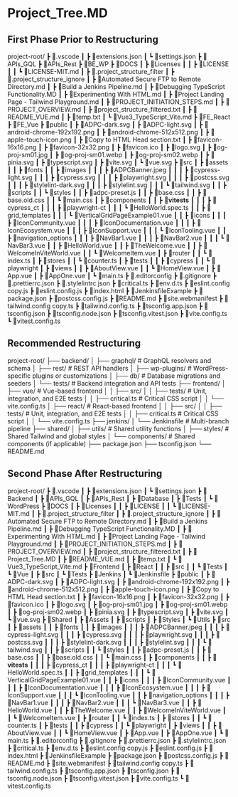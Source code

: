 # Project_Tree.MD

## First Phase Prior to Restructuring

project-root/
┣ 📂.vscode
┃ ┣ 📜extensions.json
┃ ┗ 📜settings.json
┣ 📂APIs_GQL
┣ 📂APIs_Rest
┣ 📂BE_WP
┣ 📂DOCS
┃ ┣ 📂Licenses
┃ ┃ ┣ 📜LICENSE
┃ ┃ ┗ 📜LICENSE-MIT.md
┃ ┣ 📜.project_structure_filter
┃ ┣ 📜.project_structure_ignore
┃ ┣ 📜Automated Secure FTP to Remote Directory.md
┃ ┣ 📜Build a Jenkins Pipeline.md
┃ ┣ 📜Debugging TypeScript Functionality.MD
┃ ┣ 📜Experimenting With HTML.md
┃ ┣ 📜Project Landing Page - Tailwind Playground.md
┃ ┣ 📜PROJECT_INITIATION_STEPS.md
┃ ┣ 📜PROJECT_OVERVIEW.md
┃ ┣ 📜project_structure_filtered.txt
┃ ┣ 📜README_VUE.md
┃ ┣ 📜temp.txt
┃ ┗ 📜Vue3_TypeScript_Vite.md
┣ 📂FE_React
┣ 📂FE_Vue
┣ 📂public
┃ ┣ 📜ADPC-dark.svg
┃ ┣ 📜ADPC-light.svg
┃ ┣ 📜android-chrome-192x192.png
┃ ┣ 📜android-chrome-512x512.png
┃ ┣ 📜apple-touch-icon.png
┃ ┣ 📜Copy to HTML Head section.txt
┃ ┣ 📜favicon-16x16.png
┃ ┣ 📜favicon-32x32.png
┃ ┣ 📜favicon.ico
┃ ┣ 📜logo.svg
┃ ┣ 📜og-proj-sm01.jpg
┃ ┣ 📜og-proj-sm01.webp
┃ ┣ 📜og-proj-sm02.webp
┃ ┣ 📜pinia.svg
┃ ┣ 📜typescript.svg
┃ ┣ 📜vite.svg
┃ ┗ 📜vue.svg
┣ 📂src
┃ ┣ 📂assets
┃ ┃ ┣ 📂fonts
┃ ┃ ┣ 📂images
┃ ┃ ┃ ┣ 📜ADPCBanner.jpeg
┃ ┃ ┃ ┣ 📜cypress-light.svg
┃ ┃ ┃ ┣ 📜cypress.svg
┃ ┃ ┃ ┣ 📜playwright.svg
┃ ┃ ┃ ┣ 📜postcss.svg
┃ ┃ ┃ ┣ 📜stylelint-dark.svg
┃ ┃ ┃ ┣ 📜stylelint.svg
┃ ┃ ┃ ┗ 📜tailwind.svg
┃ ┃ ┣ 📂scripts
┃ ┃ ┗ 📂styles
┃ ┃ ┣ 📜adpc-preset.js
┃ ┃ ┣ 📜base.css
┃ ┃ ┣ 📜base.old.css
┃ ┃ ┗ 📜main.css
┃ ┣ 📂components
┃ ┃ ┣ 📂**vitests**
┃ ┃ ┃ ┣ 📂cypress_ct
┃ ┃ ┃ ┣ 📂playwright-ct
┃ ┃ ┃ ┗ 📜HelloWorld.spec.ts
┃ ┃ ┣ 📂grid_templates
┃ ┃ ┃ ┗ 📜VerticalGridPageExample01.vue
┃ ┃ ┣ 📂icons
┃ ┃ ┃ ┣ 📜IconCommunity.vue
┃ ┃ ┃ ┣ 📜IconDocumentation.vue
┃ ┃ ┃ ┣ 📜IconEcosystem.vue
┃ ┃ ┃ ┣ 📜IconSupport.vue
┃ ┃ ┃ ┗ 📜IconTooling.vue
┃ ┃ ┣ 📂navigation_options
┃ ┃ ┃ ┣ 📜NavBar1.vue
┃ ┃ ┃ ┣ 📜NavBar2.vue
┃ ┃ ┃ ┗ 📜NavBar3.vue
┃ ┃ ┣ 📜HelloWorld.vue
┃ ┃ ┣ 📜TheWelcome.vue
┃ ┃ ┣ 📜WelcomeInViteWorld.vue
┃ ┃ ┗ 📜WelcomeItem.vue
┃ ┣ 📂router
┃ ┃ ┗ 📜index.ts
┃ ┣ 📂stores
┃ ┃ ┗ 📜counter.ts
┃ ┣ 📂tests
┃ ┃ ┣ 📂cypress
┃ ┃ ┗ 📂playwright
┃ ┣ 📂views
┃ ┃ ┣ 📜AboutView.vue
┃ ┃ ┗ 📜HomeView.vue
┃ ┣ 📜App.vue
┃ ┣ 📜AppOne.vue
┃ ┗ 📜main.ts
┣ 📜.editorconfig
┣ 📜.gitignore
┣ 📜.prettierrc.json
┣ 📜.stylelintrc.json
┣ 📜critical.ts
┣ 📜env.d.ts
┣ 📜eslint.config copy.js
┣ 📜eslint.config.js
┣ 📜index.html
┣ 📜JenkinsfileExample
┣ 📜package.json
┣ 📜postcss.config.js
┣ 📜README.md
┣ 📜site.webmanifest
┣ 📜tailwind.config copy.ts
┣ 📜tailwind.config.ts
┣ 📜tsconfig.app.json
┣ 📜tsconfig.json
┣ 📜tsconfig.node.json
┣ 📜tsconfig.vitest.json
┣ 📜vite.config.ts
┗ 📜vitest.config.ts

## Recommended Restructuring

project-root/
├── backend/
│ ├── graphql/ # GraphQL resolvers and schema
│ ├── rest/ # REST API handlers
│ ├── wp-plugins/ # WordPress-specific plugins or customizations
│ ├── db/ # Database migrations and seeders
│ └── tests/ # Backend integration and API tests
├── frontend/
│ ├── vue/ # Vue-based frontend
│ │ ├── src/
│ │ ├── tests/ # Unit, integration, and E2E tests
│ │ ├── critical.ts # Critical CSS script
│ │ └── vite.config.ts
│ ├── react/ # React-based frontend
│ │ ├── src/
│ │ ├── tests/ # Unit, integration, and E2E tests
│ │ ├── critical.ts # Critical CSS script
│ │ └── vite.config.ts
├── jenkins/
│ └── Jenkinsfile # Multi-branch pipeline
├── shared/
│ ├── utils/ # Shared utility functions
│ ├── styles/ # Shared Tailwind and global styles
│ └── components/ # Shared components (if applicable)
├── package.json
├── tsconfig.json
└── README.md

## Second Phase After Restructuring

project-root/
┣ 📂.vscode
┃ ┣ 📜extensions.json
┃ ┗ 📜settings.json
┣ 📂Backend
┃ ┣ 📂APIs_GQL
┃ ┣ 📂APIs_Rest
┃ ┣ 📂Database
┃ ┣ 📂Tests
┃ ┗ 📂WordPress
┣ 📂DOCS
┃ ┣ 📂Licenses
┃ ┃ ┣ 📜LICENSE
┃ ┃ ┗ 📜LICENSE-MIT.md
┃ ┣ 📜.project_structure_filter
┃ ┣ 📜.project_structure_ignore
┃ ┣ 📜Automated Secure FTP to Remote Directory.md
┃ ┣ 📜Build a Jenkins Pipeline.md
┃ ┣ 📜Debugging TypeScript Functionality.MD
┃ ┣ 📜Experimenting With HTML.md
┃ ┣ 📜Project Landing Page - Tailwind Playground.md
┃ ┣ 📜PROJECT_INITIATION_STEPS.md
┃ ┣ 📜PROJECT_OVERVIEW.md
┃ ┣ 📜project_structure_filtered.txt
┃ ┣ 📜Project_Tree.MD
┃ ┣ 📜README_VUE.md
┃ ┣ 📜temp.txt
┃ ┗ 📜Vue3_TypeScript_Vite.md
┣ 📂Frontend
┃ ┣ 📂React
┃ ┃ ┣ 📂src
┃ ┃ ┗ 📂Tests
┃ ┗ 📂Vue
┃ ┣ 📂src
┃ ┗ 📂Tests
┣ 📂Jenkins
┃ ┗ 📜Jenkinsfile
┣ 📂public
┃ ┣ 📜ADPC-dark.svg
┃ ┣ 📜ADPC-light.svg
┃ ┣ 📜android-chrome-192x192.png
┃ ┣ 📜android-chrome-512x512.png
┃ ┣ 📜apple-touch-icon.png
┃ ┣ 📜Copy to HTML Head section.txt
┃ ┣ 📜favicon-16x16.png
┃ ┣ 📜favicon-32x32.png
┃ ┣ 📜favicon.ico
┃ ┣ 📜logo.svg
┃ ┣ 📜og-proj-sm01.jpg
┃ ┣ 📜og-proj-sm01.webp
┃ ┣ 📜og-proj-sm02.webp
┃ ┣ 📜pinia.svg
┃ ┣ 📜typescript.svg
┃ ┣ 📜vite.svg
┃ ┗ 📜vue.svg
┣ 📂Shared
┃ ┣ 📂Assets
┃ ┣ 📂scripts
┃ ┣ 📂Styles
┃ ┗ 📂Utils
┣ 📂src
┃ ┣ 📂assets
┃ ┃ ┣ 📂fonts
┃ ┃ ┣ 📂images
┃ ┃ ┃ ┣ 📜ADPCBanner.jpeg
┃ ┃ ┃ ┣ 📜cypress-light.svg
┃ ┃ ┃ ┣ 📜cypress.svg
┃ ┃ ┃ ┣ 📜playwright.svg
┃ ┃ ┃ ┣ 📜postcss.svg
┃ ┃ ┃ ┣ 📜stylelint-dark.svg
┃ ┃ ┃ ┣ 📜stylelint.svg
┃ ┃ ┃ ┗ 📜tailwind.svg
┃ ┃ ┣ 📂scripts
┃ ┃ ┗ 📂styles
┃ ┃ ┣ 📜adpc-preset.js
┃ ┃ ┣ 📜base.css
┃ ┃ ┣ 📜base.old.css
┃ ┃ ┗ 📜main.css
┃ ┣ 📂components
┃ ┃ ┣ 📂**vitests**
┃ ┃ ┃ ┣ 📂cypress_ct
┃ ┃ ┃ ┣ 📂playwright-ct
┃ ┃ ┃ ┗ 📜HelloWorld.spec.ts
┃ ┃ ┣ 📂grid_templates
┃ ┃ ┃ ┗ 📜VerticalGridPageExample01.vue
┃ ┃ ┣ 📂icons
┃ ┃ ┃ ┣ 📜IconCommunity.vue
┃ ┃ ┃ ┣ 📜IconDocumentation.vue
┃ ┃ ┃ ┣ 📜IconEcosystem.vue
┃ ┃ ┃ ┣ 📜IconSupport.vue
┃ ┃ ┃ ┗ 📜IconTooling.vue
┃ ┃ ┣ 📂navigation_options
┃ ┃ ┃ ┣ 📜NavBar1.vue
┃ ┃ ┃ ┣ 📜NavBar2.vue
┃ ┃ ┃ ┗ 📜NavBar3.vue
┃ ┃ ┣ 📜HelloWorld.vue
┃ ┃ ┣ 📜TheWelcome.vue
┃ ┃ ┣ 📜WelcomeInViteWorld.vue
┃ ┃ ┗ 📜WelcomeItem.vue
┃ ┣ 📂router
┃ ┃ ┗ 📜index.ts
┃ ┣ 📂stores
┃ ┃ ┗ 📜counter.ts
┃ ┣ 📂tests
┃ ┃ ┣ 📂cypress
┃ ┃ ┗ 📂playwright
┃ ┣ 📂views
┃ ┃ ┣ 📜AboutView.vue
┃ ┃ ┗ 📜HomeView.vue
┃ ┣ 📜App.vue
┃ ┣ 📜AppOne.vue
┃ ┗ 📜main.ts
┣ 📜.editorconfig
┣ 📜.gitignore
┣ 📜.prettierrc.json
┣ 📜.stylelintrc.json
┣ 📜critical.ts
┣ 📜env.d.ts
┣ 📜eslint.config copy.js
┣ 📜eslint.config.js
┣ 📜index.html
┣ 📜JenkinsfileExample
┣ 📜package.json
┣ 📜postcss.config.js
┣ 📜README.md
┣ 📜site.webmanifest
┣ 📜tailwind.config copy.ts
┣ 📜tailwind.config.ts
┣ 📜tsconfig.app.json
┣ 📜tsconfig.json
┣ 📜tsconfig.node.json
┣ 📜tsconfig.vitest.json
┣ 📜vite.config.ts
┗ 📜vitest.config.ts
